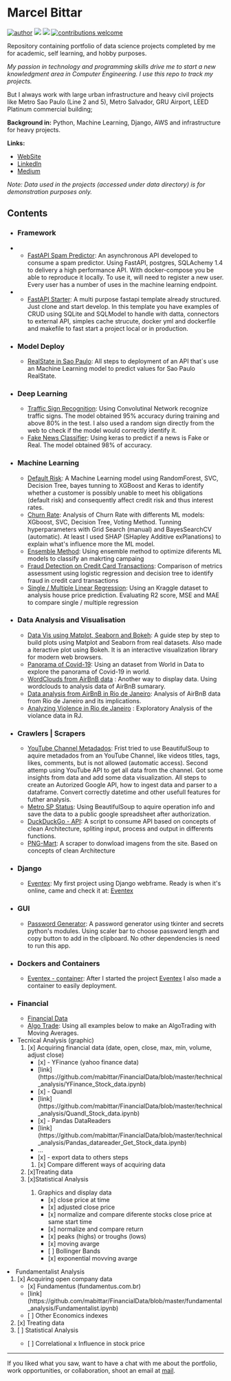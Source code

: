 # Marcel Bittar

[![author](https://img.shields.io/badge/Author-MarcelBittar-blue)](https://www.linkedin.com/in/marcelbittar/) [![](https://img.shields.io/badge/python-3.8.6+-blue.svg)](https://www.python.org/downloads/release/python-386/)  [![](https://img.shields.io/github/languages/top/mabittar/Portfolio)](https://mabittar.github.io/)  [![contributions welcome](https://img.shields.io/badge/contributions-welcome-brightgreen.svg?style=flat)](https://github.com/mabittar/Portfolio/issues)



Repository containing portfolio of data science projects completed by me for academic, self learning, and hobby purposes. 

*My passion in technology and programming skills drive me to start a new knowledgment area in Computer Engineering. I use this repo to track my projects.*

But I always work with large urban infrastructure and heavy civil projects like Metro Sao Paulo (Line 2 and 5), Metro Salvador, GRU Airport, LEED Platinum commercial building;





**Background in:** Python, Machine Learning, Django, AWS and infrastructure for heavy projects.

**Links:**
* [WebSite](https://mabittar.github.io/)
* [LinkedIn](https://www.linkedin.com/in/marcelbittar/?locale=en_US)
* [Medium](https://medium.com/@marcelmartinsbittar)


_Note: Data used in the projects (accessed under data directory) is for demonstration purposes only._

## Contents

- ### Framework
- * [FastAPI Spam Predictor](https://github.com/mabittar/spam_ml):  An asynchronous API developed to consume a spam predictor. Using FastAPI, postgres, SQLAchemy 1.4 to delivery a high performance API. With docker-compose you be able to reproduce it locally. To use it, will need to register a new user. Every user has a number of uses in the machine learning endpoint.
 
- * [FastAPI Starter](https://github.com/mabittar/fast): A multi purpose fastapi template already structured. Just clone and start develop. In this template you have examples of CRUD using SQLite and SQLModel to handle with datta, connectors to external API, simples cache strucute, docker yml and dockerfile and makefile to fast start a project local or in production.

- ### Model Deploy
  * [RealState in Sao Paulo](https://github.com/mabittar/imovsp): All steps to deployment of an API that´s use an Machine Learning model to predict values for Sao Paulo RealState.
  
- ### Deep Learning
   * [Traffic Sign Recognition](https://github.com/mabittar/Portfolio/blob/master/Reconhecendo_Sinais_Tr%C3%A2nsito.ipynb): Using Convolutinal Network recognize traffic signs. The model obtained 95% accuracy during training and above 80% in the test. I also used a random sign directly from the web to check if the model would correctly identify it.
   * [Fake News Classifier](https://github.com/mabittar/Portfolio/blob/master/Classificador_FakeNews.ipynb): Using keras to predict if a news is Fake or Real. The model obtained 98% of accuracy.

- ### Machine Learning
    * [Default Risk](https://github.com/mabittar/Portfolio/blob/master/Risco_Inadimpl%C3%AAncia.ipynb): A Machine Learning model using RandomForest, SVC, Decision Tree, bayes tunning to XGBoost and Keras to identify whether a customer is possibly unable to meet his obligations (default risk) and consequently affect credit risk and thus interest rates.
    * [Churn Rate](https://github.com/mabittar/Portfolio/blob/master/Churn_Predict.ipynb): Analysis of Churn Rate with differents ML models: XGboost, SVC, Decision Tree, Voting Method. Tunning hyperparameters with Grid Search (manual) and BayesSearchCV (automatic). At least I used SHAP (SHapley Additive exPlanations) to explain what's influence more the ML model.
    * [Ensemble Method](https://github.com/mabittar/Portfolio/blob/master/ML11_Ensemble.ipynb): Using ensemble method to optimize diferents ML models to classify an makrting campaing
    * [Fraud Detection on Credit Card Transactions](https://github.com/mabittar/Portfolio/blob/master/Detec%C3%A7%C3%A3o_de_Fraude_em_CC.ipynb): Comparison of metrics assessment using logistic regression and decision tree to identify fraud in credit card transactions
    * [Single / Multiple Linear Regression](https://github.com/mabittar/Portfolio/blob/master/ML2_Regressao_Linear.ipynb): Using an Kraggle dataset to analysis house price prediction. Evaluating R2 score, MSE and MAE to compare single / multiple regression

- ### Data Analysis and Visualisation
   * [Data Vis using Matplot, Seaborn and Bokeh](https://github.com/mabittar/Portfolio/blob/master/Visualiza%C3%A7%C3%B5es_de_Dados.ipynb): A guide step by step to build plots using Matplot and Seaborn from real datasets. Also made a iteractive plot using Bokeh. It is an interactive visualization library for modern web browsers.
   * [Panorama of Covid-19](https://github.com/mabittar/Portfolio/blob/master/Panorama_do_COVID_19_no_Mundo.ipynb): Using an dataset from World in Data to explore the panorama of Covid-19 in world.
   * [WordClouds from AirBnB data](https://github.com/mabittar/Portfolio/blob/master/Wordcloud.ipynb) : Another way to display data. Using wordclouds to analysis data of AirBnB sumarary.
   * [Data analysis from AirBnB in Rio de Janeiro](https://github.com/mabittar/Portfolio/blob/master/Analise_de_Dados_dispon%C3%ADvel_no_Airbnb.ipynb): Analysis of AirBnB data from Rio de Janeiro and its implications.
   * [Analyzing Violence in Rio de Janeiro](https://github.com/mabittar/Portfolio/blob/master/Analisando_a_Viol%C3%AAncia_no_Rio_de_Janeiro.ipynb) : Exploratory Analysis of the violance data in RJ.

- ### Crawlers | Scrapers
   * [YouTube Channel Metadados](https://github.com/mabittar/Portfolio/blob/master/YouTube_Scaper.ipynb): Frist tried to use BeautifulSoup to aquire metadados from an YouTube Channel, like videos titles, tags, likes, comments, but is not allowed (automatic access). Second attemp using YouTube API to get all data from the channel. Got some insights from data and add some data visualization. All steps to create an Autorized Google API, how to ingest data and parser to a dataframe. Convert correctly datetime and other usefull features for futher analysis.
   * [Metro SP Status](https://github.com/mabittar/Portfolio/blob/master/MetroSP_crawler.ipynb): Using BeautifulSoup to aquire operation info and save the data to a public google spreadsheet after authorization.
   * [DuckDuckGo - API](https://github.com/mabittar/Portfolio/blob/master/DuckDuckGoAPI.py): A script to consume API based on concepts of clean Architecture, spliting input, process and output in differents functions.
   * [PNG-Mart](https://github.com/mabittar/Portfolio/blob/master/PNGMart_Scraper.ipynb): A scraper to donwload imagens from the site. Based on concepts of clean Architecture
   
- ### Django
  * [Eventex](https://github.com/mabittar/eventex/tree/master): My first project using Django webframe. Ready is when it's online, came and check it at: [Eventex](https://eventex-mmb.herokuapp.com/)

- ### GUI
  * [Password Generator](https://github.com/mabittar/pass_gen): A password generator using tkinter and secrets python's modules. Using scaler bar to choose password length and copy button to add in the clipboard. No other dependencies is need to run this app.
   
- ### Dockers and Containers
  * [Eventex - container](https://github.com/mabittar/wttd_docker): After I started the project [Eventex](https://github.com/mabittar/eventex/tree/master) I also made a container to easily deployment.
 
 
 
- ### Financial
  * [Financial Data](https://github.com/mabittar/FinancialData)
   * [Algo Trade](https://github.com/mabittar/Portfolio/blob/master/Stock_Technical_Analysis.ipynb): Using all examples below to make an AlgoTrading with Moving Averages.
  <li>Tecnical Analysis (graphic)
       <ol>
       <li>[x] Acquiring financial data (date, open, close, max, min, volume, adjust close)
                     <ul>                    
                     <li>[x] - YFinance (yahoo finance data)</li>
                      <li>[link](https://github.com/mabittar/FinancialData/blob/master/technical_analysis/YFinance_Stock_data.ipynb)</li>
                     <li>[x] - Quandl</li>
                      <li>[link](https://github.com/mabittar/FinancialData/blob/master/technical_analysis/Quandl_Stock_data.ipynb)</li>
                     <li>[x] - Pandas DataReaders</li>
                      <li>[link](https://github.com/mabittar/FinancialData/blob/master/technical_analysis/Pandas_datareader_Get_Stock_data.ipynb)</li>
                     <li>...</li>
                     <li>[x] - export data to others steps</li>
                     </ul>
              <ol>
              <li>[x] Compare different ways of acquiring data</li> 
              </ol>
       </li>
       <li>[x]Treating data</li> 
       <li>[x]Statistical Analysis </li> 
              <ol>
              <li>Graphics and display data
                     <ul>
                     <li>[x] close price at time</li>
                            <li>[x] adjusted close price</li>
                            <li>[x] normalize and compare diferente stocks close price at same start time</li>
                            <li>[x] normalize and compare return</li>
                            <li>[x] peaks (highs) or troughs (lows)
                            <li>[x] moving avarge</li>
                            <li>[ ] Bollinger Bands</li>
                            <li>[x] exponential movving avarge </li>
                     </ul>
              </li>      
              </ol>
      </ol>
<li>Fundamentalist Analysis
       <ol>
       <li>[x] Acquiring open company data
              <ul>
                     <li>[x] Fundamentus (fundamentus.com.br)</li> 
                     <li>[link](https://github.com/mabittar/FinancialData/blob/master/fundamental_analysis/Fundamentalist.ipynb)</li>
                     <li>[ ] Other Economics indexes</li>
              </ul>
       </li>
       <li>[x] Treating data</li>
       <li>[ ] Statistical Analysis</li>
              <ul>
              <li>[ ] Correlational x Influence in stock price</li>
              </ul>
      </ol>
</li>
</ol>

---

If you liked what you saw, want to have a chat with me about the portfolio, work opportunities, or collaboration, shoot an email at [mail](ma_bittar@yahoo.com.br). 
